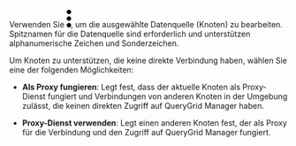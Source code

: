 Verwenden Sie ![kebab menu](Images/zsz1597101912145.svg), um die ausgewählte Datenquelle (Knoten) zu bearbeiten. Spitznamen für die Datenquelle sind erforderlich und unterstützen alphanumerische Zeichen und Sonderzeichen.

Um Knoten zu unterstützen, die keine direkte Verbindung haben, wählen Sie eine der folgenden Möglichkeiten:

-   **Als Proxy fungieren**: Legt fest, dass der aktuelle Knoten als Proxy-Dienst fungiert und Verbindungen von anderen Knoten in der Umgebung zulässt, die keinen direkten Zugriff auf QueryGrid Manager haben.

-   **Proxy-Dienst verwenden**: Legt einen anderen Knoten fest, der als Proxy für die Verbindung und den Zugriff auf QueryGrid Manager fungiert.
